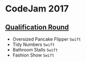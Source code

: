 # CodeJam 2017

## [Qualification Round](https://codingcompetitions.withgoogle.com/codejam/round/00000000002017f7)
- Oversized Pancake Flipper `Swift`
- Tidy Numbers `Swift`
- Bathroom Stalls `Swift`
- Fashion Show `Swift`

